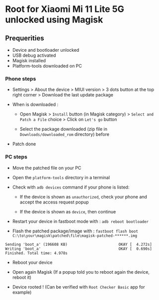 # Root for Xiaomi Mi 11 Lite 5G unlocked using Magisk


## Prequerities 
- Device and bootloader unlocked
- USB debug activated
- Magisk installed
- Platform-tools downloaded on PC


### Phone steps

- Settings > About the device > MIUI version > 3 dots button at the top right corner > Download the last update package 

- When is downloaded : 
    - Open Magisk > `Install` button (in Magisk category) > `Select and Patch a File` choice > Click on `Let's go` button

    - Select the package downloaded (zip file in `Downloads/downloaded_rom` directory) before

- Patch done

### PC steps

- Move the patched file on your PC

- Open the `platform-tools` directory in a terminal

- Check with `adb devices` command if your phone is listed: 
    - If the device is shown as `unauthorized`, check your phone and accept the access request popup

    - If the device is shown as `device`, then continue
- Restart your device in fastboot mode with : `adb reboot bootloader`

- Flash the patched package/image with : `fastboot flash boot C:\to\your\magisk\patched\file\magisk-patched-******.img`

```
Sending 'boot_a' (196608 KB)                       OKAY [  4.272s]
Writing 'boot_a'                                   OKAY [  0.690s]
Finished. Total time: 4.978s
```
- Reboot your device
- Open again Magisk (If a popup told you to reboot again the device, reboot it)

- Device rooted ! (Can be verified with `Root Checker Basic` app for example)